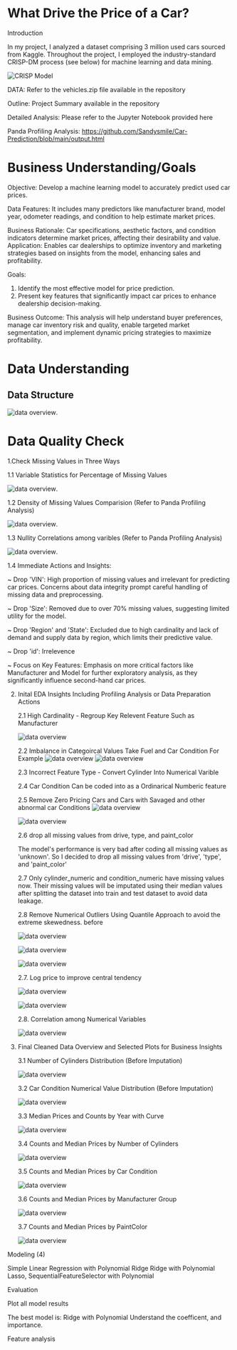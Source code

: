 # What Drive the Price of a Car?

Introduction 

In my project, I analyzed a dataset comprising 3 million used cars sourced from Kaggle. 
Throughout the project, I employed the industry-standard CRISP-DM process (see below) for machine learning and data mining. 

![CRISP Model](https://raw.githubusercontent.com/Sandysmile/Car-Prediction/main/CRISP%20Model.png)


DATA: Refer to the vehicles.zip file available in the repository 

Outline: Project Summary available in the repository

Detailed Analysis: Please refer to the Jupyter Notebook provided here 

Panda Profiling Analysis: https://github.com/Sandysmile/Car-Prediction/blob/main/output.html 


# Business Understanding/Goals

Objective:
Develop a machine learning model to accurately predict used car prices.

Data Features: 
It includes many predictors like manufacturer brand, model year, odometer readings, and condition to help estimate market prices.

Business Rationale: 
Car specifications, aesthetic factors, and condition indicators determine market prices, affecting their desirability and value.
Application: Enables car dealerships to optimize inventory and marketing strategies based on insights from the model, enhancing sales and profitability.

Goals: 

1. Identify the most effective model for price prediction.
2. Present key features that significantly impact car prices to enhance dealership decision-making.

Business Outcome: 
This analysis will help understand buyer preferences, manage car inventory risk and quality, enable targeted market segmentation,
and implement dynamic pricing strategies to maximize profitability. 

   
# Data Understanding

## Data Structure 

![data overview](https://raw.githubusercontent.com/Sandysmile/Car-Prediction/main/Image/Data%20Structure.png).
 
# Data Quality Check 

1.Check Missing Values in Three Ways
   
  1.1 Variable Statistics for Percentage of Missing Values

  ![data overview](https://raw.githubusercontent.com/Sandysmile/Car-Prediction/main/Image/MissingValues.png). 

  1.2 Density of Missing Values Comparision (Refer to Panda Profiling Analysis)
  
  ![data overview](https://raw.githubusercontent.com/Sandysmile/Car-Prediction/main/Image/ProfilingMissing%20Values.png). 

  1.3 Nullity Correlations among varibles (Refer to Panda Profiling Analysis)
  
  ![data overview](https://raw.githubusercontent.com/Sandysmile/Car-Prediction/main/Image/NullityCorrelation.png). 
  
  1.4 Immediate Actions and Insights:
  
  ~ Drop 'VIN': High proportion of missing values and irrelevant for predicting car 
  prices. Concerns about data integrity prompt careful handling of missing data and 
  preprocessing. 
  
  ~ Drop 'Size': Removed due to over 70% missing values, suggesting limited utility
  for the model. 
  
  ~ Drop 'Region' and 'State': Excluded due to high cardinality and lack of demand and 
  supply data by region, which limits their predictive value. 
  
  ~ Drop 'id': Irrelevence 
  
  ~ Focus on Key Features: Emphasis on more critical factors like Manufacturer and 
  Model for further exploratory analysis, as they significantly influence second-hand 
  car prices.
  
2. Inital EDA Insights Including Profiling Analysis or Data Preparation Actions
   
   2.1 High Cardinality - Regroup Key Relevent Feature Such as Manufacturer
   
   ![data overview](https://raw.githubusercontent.com/Sandysmile/Car-Prediction/main/Image/Cardinality.png)
    
   2.2 Imbalance in Categoircal Values
   Take Fuel and Car Condition For Example 
   ![data overview](https://raw.githubusercontent.com/Sandysmile/Car-Prediction/main/Image/Imbalance.png) 
   ![data overview](https://raw.githubusercontent.com/Sandysmile/Car-Prediction/main/Image/CarCondition.png)
   
   2.3 Incorrect Feature Type - Convert Cylinder Into Numerical Varible

   2.4 Car Condition Can be coded into as a Ordinarical Numberic feature

   2.5 Remove Zero Pricing Cars and Cars with Savaged and other abnormal car Conditions
   ![data overview](https://raw.githubusercontent.com/Sandysmile/Car-Prediction/main/Image/PriceOutlier.png)
   
   ![data overview](https://raw.githubusercontent.com/Sandysmile/Car-Prediction/main/Image/BoxplotPrices.png)
      
  
   2.6 drop all missing values from drive, type, and paint_color
   
   The model's performance is very bad after coding all missing values as 'unknown'.
   So I decided to drop all missing values from 'drive', 'type', and 'paint_color'

   2.7 Only cylinder_numeric and condition_numeric have missing values now.
   Their missing values will be imputated using their median values after splitting the dataset into train and test dataset to avoid data leakage.
   
   2.8 Remove Numerical Outliers Using Quantile Approach to avoid the extreme skewedness.
   before 

   ![data overview](https://raw.githubusercontent.com/Sandysmile/Car-Prediction/main/Image/PricesScewedness.png)
   
   ![data overview](https://raw.githubusercontent.com/Sandysmile/Car-Prediction/main/Image/yeardistribution.png)

   ![data overview](https://raw.githubusercontent.com/Sandysmile/Car-Prediction/main/Image/YearswithCurve.png)
   


   2.7. Log price to improve central tendency
   
   ![data overview](https://raw.githubusercontent.com/Sandysmile/Car-Prediction/main/Image/LoggedPrice.png)
   
   ![data overview](https://raw.githubusercontent.com/Sandysmile/Car-Prediction/main/Image/LoggedpricewithCurve.png)


   2.8. Correlation among Numerical Variables

   ![data overview](https://raw.githubusercontent.com/Sandysmile/Car-Prediction/main/Image/Correlations.png)
   
   
4. Final Cleaned Data Overview and Selected Plots for Business Insights

   3.1 Number of Cylinders Distribution (Before Imputation)


   ![data overview](https://raw.githubusercontent.com/Sandysmile/Car-Prediction/main/Image/Cylinderswith%20Price.png)
   
   
   3.2 Car Condition Numerical Value Distribution (Before Imputation)
   
   ![data overview](https://raw.githubusercontent.com/Sandysmile/Car-Prediction/main/Image/CarconditionwithPrice.png)
   
   3.3 Median Prices and Counts by Year with Curve

    ![data overview](https://raw.githubusercontent.com/Sandysmile/Car-Prediction/main/Image/YearMedianPriceCounts.png)

   
   3.4 Counts and Median Prices by Number of Cylinders
   
   ![data overview](https://raw.githubusercontent.com/Sandysmile/Car-Prediction/main/Image/CylinderswithMedianPrice.png)
  
   3.5 Counts and Median Prices by Car Condition

   ![data overview](https://raw.githubusercontent.com/Sandysmile/Car-Prediction/main/Image/ConditionMedianPrice.png)

   3.6 Counts and Median Prices by Manufacturer Group

   ![data overview](https://raw.githubusercontent.com/Sandysmile/Car-Prediction/main/Image/ManufacturerGroupwithMedianPrice.png)

   3.7 Counts and Median Prices by PaintColor
   
   ![data overview](https://raw.githubusercontent.com/Sandysmile/Car-Prediction/main/Image/PaintColorwithMedianPrice.png)


   
  

   

Modeling (4) 

Simple Linear Regression with Polynomial
Ridge 
Ridge with Polynomial
Lasso, SequentialFeatureSelector with Polynomial

Evaluation

Plot all model results

The best model is:
Ridge with Polynomial
Understand the coefficent, and importance. 


Feature analysis 
